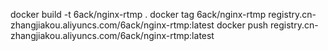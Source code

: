 docker build -t 6ack/nginx-rtmp .
docker tag 6ack/nginx-rtmp registry.cn-zhangjiakou.aliyuncs.com/6ack/nginx-rtmp:latest
docker push registry.cn-zhangjiakou.aliyuncs.com/6ack/nginx-rtmp:latest